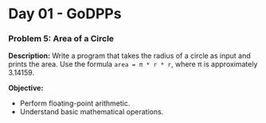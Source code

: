 # Day 01 - GoDPPs

### Problem 5: Area of a Circle
**Description:**
Write a program that takes the radius of a circle as input and prints the area. Use the formula `area = π * r * r`, where π is approximately 3.14159.

**Objective:**
- Perform floating-point arithmetic.
- Understand basic mathematical operations.